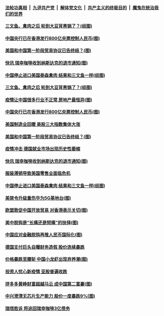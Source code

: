 

####  [法轮功真相](../../../../basic/blob/master/README.md?t=06241931) &nbsp;|&nbsp; [九评共产党](../../../../9ping.md/blob/master/README.md?t=06241931) &nbsp;|&nbsp; [解体党文化](../../../../jtdwh.md/blob/master/README.md?t=06241931)  &nbsp;|&nbsp; [共产主义的终极目的](../../../../gczydzjmd.md/blob/master/README.md?t=06241931) &nbsp;|&nbsp; [魔鬼在统治我们的世界](../../../../mgztzwmdsj.md/blob/master/README.md?t=06241931) 

#### [三文鱼、禽肉之后 轮到大豆背黑锅了？(组图)](../pages/p5/937480.md?t=06241931) 

#### [中国央行已在香港发行800亿央票控制人民币(图)](../pages/p5/937478.md?t=06241931) 

#### [美国和中国第一阶段贸易协议已告终结？(图)](../pages/p5/937467.md?t=06241931) 

#### [快讯 瑞幸咖啡收到纳斯达克的退市通知(图)](../pages/p5/937459.md?t=06241931) 

#### [中国停止进口美国泰森禽肉 结果和三文鱼一样(组图)](../pages/p5/937379.md?t=06241931) 


#### [三文鱼、禽肉之后 轮到大豆背黑锅了？(组图)](../pages/p5/937480.md?t=06241931) 

#### [疫情让中国很多行业不正常 房地产最怪异(图)](../pages/p5/937485.md?t=06241931) 

#### [中国央行已在香港发行800亿央票控制人民币(图)](../pages/p5/937478.md?t=06241931) 

#### [美国制造业回暖 美股三大指数集体大涨](../pages/p5/937475.md?t=06241931) 

#### [美国和中国第一阶段贸易协议已告终结？(图)](../pages/p5/937467.md?t=06241931) 

#### [疫情冲击 德国就业市场出现历史性萎缩](../pages/p5/937462.md?t=06241931) 

#### [快讯 瑞幸咖啡收到纳斯达克的退市通知(图)](../pages/p5/937459.md?t=06241931) 

#### [服装滞销导致美国零售业面临危机](../pages/p5/937458.md?t=06241931) 

#### [中国停止进口美国泰森禽肉 结果和三文鱼一样(组图)](../pages/p5/937379.md?t=06241931) 

#### [美禁令升级重伤华为5G基地台(图)](../pages/p5/937393.md?t=06241931) 


#### [欧盟敦促中国开放贸易 对香港表示关切(图)](../pages/p5/937388.md?t=06241931) 

#### [美中脱钩是“长痛还是短痛”的抉择(图)](../pages/p5/937387.md?t=06241931) 

#### [中国应对金融脱钩再推人民币国际化(图)](../pages/p5/937352.md?t=06241931) 

#### [德国支付巨头自曝财务造假 股价连续暴跌](../pages/p5/937367.md?t=06241931) 

#### [价格暴跌至腰斩 中国小龙虾出现弃养潮(图)](../pages/p5/937349.md?t=06241931) 

#### [投资人忧心新疫情 亚股普遍收跌](../pages/p5/937344.md?t=06241931) 

#### [拼多多黄峥财富超越马云 成中国第二富豪(图)](../pages/p5/937322.md?t=06241931) 

#### [中兴澄清无芯片生产能力 股价一度暴跌9%(图)](../pages/p5/937321.md?t=06241931) 

#### [瑞信胜诉 将追回瑞幸咖啡3亿债务](../pages/p5/937306.md?t=06241931) 

